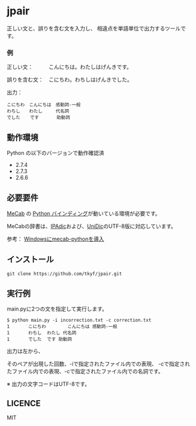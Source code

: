 jpair
=====

正しい文と、誤りを含む文を入力し、
相違点を単語単位で出力するツールです。

### 例

正しい文：　　　こんにちは。わたしはげんきです。

誤りを含む文：　こにちわ。わちしはげんきでした。

出力：　

    こにちわ　こんにちは　感動詞-一般
    わちし　　わたし　　　代名詞
    でした  　です　　　　助動詞

## 動作環境
Python の以下のバージョンで動作確認済

+ 2.7.4
+ 2.7.3
+ 2.6.6


## 必要要件
[MeCab](http://mecab.googlecode.com/svn/trunk/mecab/doc/index.html) の [Python バインディング](http://mecab.googlecode.com/svn/trunk/mecab/doc/bindings.html)が動いている環境が必要です。

MeCabの辞書は、[IPAdic](http://mecab.googlecode.com/svn/trunk/mecab/doc/index.html)および、[UniDic](http://download.unidic.org/)のUTF-8版に対応しています。

参考： [Windowsにmecab-pythonを導入](http://w.livedoor.jp/spz/d/Windows%A4%CBmecab-python%A4%F2%C6%B3%C6%FE)

## インストール
``git clone https://github.com/tkyf/jpair.git``

## 実行例

main.pyに2つの文を指定して実行します。

    $ python main.py -i incorrection.txt -c correction.txt
    1       こにちわ        こんにちは 感動詞-一般
    1       わちし  わたし 代名詞
    1       でした  です 助動詞

出力は左から、

そのペアが出現した回数、-iで指定されたファイル内での表現、
-cで指定されたファイル内での表現、-cで指定されたファイル内での名詞です。

※ 出力の文字コードはUTF-8です。

## LICENCE

MIT

